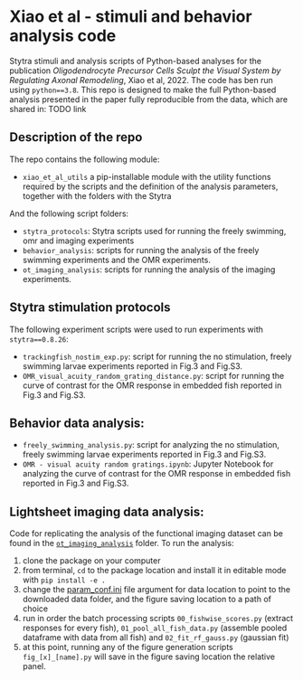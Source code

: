 # Xiao et al - stimuli and behavior analysis code
Stytra stimuli and analysis scripts of Python-based analyses for the publication _Oligodendrocyte Precursor Cells Sculpt the Visual System by Regulating Axonal Remodeling_, Xiao et al, 2022. The code has ben run using `python==3.8`.
This repo is designed to make the full Python-based analysis presented in the paper fully reproducible from the data, which are shared in: TODO link

## Description of the repo
The repo contains the following module:
 - `xiao_et_al_utils` a pip-installable module with the utility functions required by the scripts and the definition of the analysis parameters, together with the folders with the Stytra

And the following script folders:
 - `stytra_protocols`: Stytra scripts used for running the freely swimming, omr and imaging experiments
 - `behavior_analysis`: scripts for running the analysis of the freely swimming experiments and the OMR experiments.
 - `ot_imaging_analysis`: scripts for running the analysis of the imaging experiments.


## Stytra stimulation protocols
The following experiment scripts were used to run experiments with `stytra==0.8.26`:
 - `trackingfish_nostim_exp.py`: script for running the no stimulation, freely swimming larvae experiments reported in Fig.3 and Fig.S3.
 - `OMR_visual_acuity_random_grating_distance.py`: script for running the curve of contrast for the OMR response in embedded fish reported in Fig.3 and Fig.S3.
 
 ## Behavior data analysis:
 - `freely_swimming_analysis.py`: script for analyzing the no stimulation, freely swimming larvae experiments reported in Fig.3 and Fig.S3.
 - `OMR - visual acuity random gratings.ipynb`: Jupyter Notebook for analyzing the curve of contrast for the OMR response in embedded fish reported in Fig.3 and Fig.S3.
 
 ## Lightsheet imaging data analysis:
 Code for replicating the analysis of the functional imaging dataset can be found in the [`ot_imaging_analysis`](https://github.com/portugueslab/xiao_et_al/tree/main/ot_imaging_analysis) folder. To run the analysis:
 1. clone the package on your computer
 2. from terminal, `cd` to the package location and install it in editable mode with `pip install -e . `
 3. change the [param_conf.ini](https://github.com/portugueslab/xiao_et_al/blob/main/ot_imaging_analysis/param_conf.ini) file argument for data location to point to the downloaded data folder, and the figure saving location to a path of choice
 4. run in order the batch processing scripts `00_fishwise_scores.py` (extract responses for every fish), `01_pool_all_fish_data.py` (assemble pooled dataframe with data from all fish) and `02_fit_rf_gauss.py` (gaussian fit)
 5. at this point, running any of the figure generation scripts `fig_[x]_[name].py` will save in the figure saving location the relative panel.


